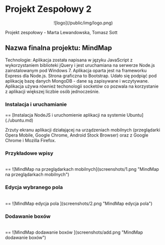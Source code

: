 Projekt Zespołowy 2
==
<center> ![logo](/public/img/logo.png) </center>


Projekt zespołowy - Marta Lewandowska, Tomasz Sott


<h2> Nazwa finalna projektu: MindMap </h2>
Technologie: Aplikacja została napisana w języku JavaScript z wykorzystaniem biblioteki jQuery i jest uruchamiana na serwerze Node.js zainstalowanym pod Windows 7. Aplikacja oparta jest na frameworku Express dla Node.js. Strona graficzna to Bootstrap. Udało się podpiąć pod aplikację bazę danych MongoDB - dane są zapisywane i wczytywane. Aplikacja używa również techonologii socketów co pozwala na korzystanie z aplikacji większej liczbie osób jednocześnie.


<h3>Instalacja i uruchamianie</h3>
==
[Instalacja NodeJS i uruchomienie aplikacji na systemie Ubuntu](./ubuntu.md)

Zrzuty ekranu aplikacji działającej na urządzeniach mobilnych (przeglądarki Opera Mobile, Google Chrome, Android Stock Browser) oraz z Google Chrome i Mozilla Firefox.

<h3>Przykładowe wpisy</h3> <br/>
==
![MindMap na przeglądarkach mobilnych](screenshots/1.png "MindMap na przeglądarkach mobilnych")
<br/>
<h3>Edycja wybranego pola</h3> <br/>
==
![MindMap edycja pola ](screenshots/2.png "MindMap edycja pola")
</br>
<h3>Dodawanie boxów</h3> <br/>
==
![MindMap dodawanie boxów ](screenshots/add.png "MindMap dodawanie boxów")
</br>

